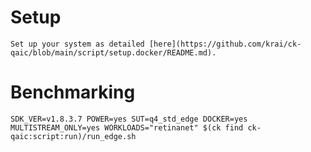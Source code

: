 # Setup
    Set up your system as detailed [here](https://github.com/krai/ck-qaic/blob/main/script/setup.docker/README.md).

# Benchmarking
```
SDK_VER=v1.8.3.7 POWER=yes SUT=q4_std_edge DOCKER=yes MULTISTREAM_ONLY=yes WORKLOADS="retinanet" $(ck find ck-qaic:script:run)/run_edge.sh
```
